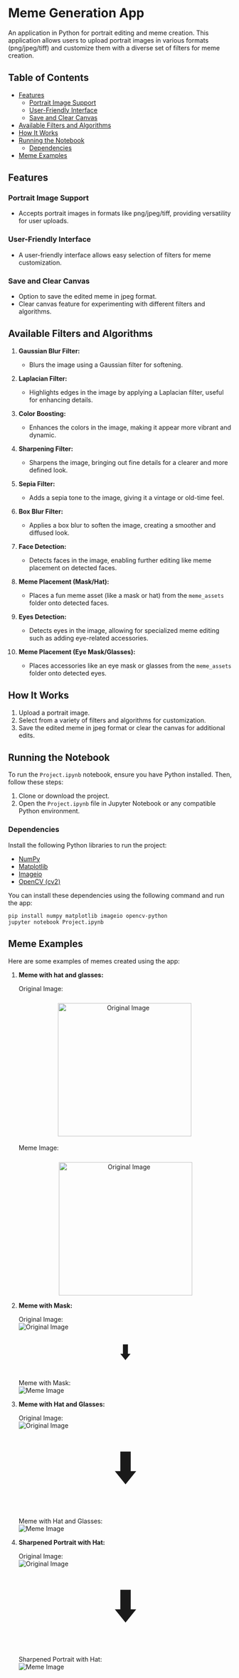 # Meme Generation App

An application in Python for portrait editing and meme creation. This application allows users to upload portrait images in various formats (png/jpeg/tiff) and customize them with a diverse set of filters for meme creation.

## Table of Contents

- [Features](#features)
  - [Portrait Image Support](#portrait-image-support)
  - [User-Friendly Interface](#user-friendly-interface)
  - [Save and Clear Canvas](#save-and-clear-canvas)
- [Available Filters and Algorithms](#available-filters-and-algorithms)
- [How It Works](#how-it-works)
- [Running the Notebook](#running-the-notebook)
  - [Dependencies](#dependencies)
- [Meme Examples](#meme-examples)

## Features

### Portrait Image Support

- Accepts portrait images in formats like png/jpeg/tiff, providing versatility for user uploads.

### User-Friendly Interface

- A user-friendly interface allows easy selection of filters for meme customization.

### Save and Clear Canvas

- Option to save the edited meme in jpeg format.
- Clear canvas feature for experimenting with different filters and algorithms.

## Available Filters and Algorithms

1. **Gaussian Blur Filter:**
   - Blurs the image using a Gaussian filter for softening.
   
2. **Laplacian Filter:**
   - Highlights edges in the image by applying a Laplacian filter, useful for enhancing details.
   
3. **Color Boosting:**
   - Enhances the colors in the image, making it appear more vibrant and dynamic.
   
4. **Sharpening Filter:**
   - Sharpens the image, bringing out fine details for a clearer and more defined look.
   
5. **Sepia Filter:**
   - Adds a sepia tone to the image, giving it a vintage or old-time feel.
   
6. **Box Blur Filter:**
   - Applies a box blur to soften the image, creating a smoother and diffused look.
   
7. **Face Detection:**
   - Detects faces in the image, enabling further editing like meme placement on detected faces.
   
8. **Meme Placement (Mask/Hat):**
   - Places a fun meme asset (like a mask or hat) from the `meme_assets` folder onto detected faces.
   
9. **Eyes Detection:**
   - Detects eyes in the image, allowing for specialized meme editing such as adding eye-related accessories.
   
10. **Meme Placement (Eye Mask/Glasses):**
    - Places accessories like an eye mask or glasses from the `meme_assets` folder onto detected eyes.

## How It Works

1. Upload a portrait image.
2. Select from a variety of filters and algorithms for customization.
3. Save the edited meme in jpeg format or clear the canvas for additional edits.

## Running the Notebook

To run the `Project.ipynb` notebook, ensure you have Python installed. Then, follow these steps:

1. Clone or download the project.
2. Open the `Project.ipynb` file in Jupyter Notebook or any compatible Python environment.

### Dependencies

Install the following Python libraries to run the project:

- [NumPy](https://numpy.org/)
- [Matplotlib](https://matplotlib.org/)
- [Imageio](https://imageio.readthedocs.io/)
- [OpenCV (cv2)](https://opencv.org/)

You can install these dependencies using the following command and run the app:

```
pip install numpy matplotlib imageio opencv-python
jupyter notebook Project.ipynb
```

## Meme Examples

Here are some examples of memes created using the app:

1. **Meme with hat and glasses:**
 
   Original Image:  
   <div style="text-align: center; padding-top: 10">
     <img src="project_images/obama.png" alt="Original Image" width="300">
     <div style="position: relative; display: inline-block;">
       <img src="readme_images/arrow_image.png" alt="Arrow Image" width="120" height="120" style="position: absolute; top: -60px; left: 50%; transform: translateX(-50%);">
     </div>
   </div>

   Meme Image:
   <div style="text-align: center; padding-top: 10">
     <img src="created_memes/meme1.jpeg" alt="Original Image" width="300">
   </div>

3. **Meme with Mask:**

   Original Image:  
   ![Original Image](path/to/original_image.jpg)

   <div style="text-align: center; font-size: 48px;">
   ⬇️
   </div> 

   Meme with Mask:  
   ![Meme Image](path/to/mask_image.jpg)

4. **Meme with Hat and Glasses:**

   Original Image:  
   ![Original Image](path/to/original_image.jpg)

   <div style="text-align: center; font-size: 100px;">
   ⬇️
   </div> 

   Meme with Hat and Glasses:  
   ![Meme Image](path/to/hat_glasses_image.jpg)

5. **Sharpened Portrait with Hat:**

   Original Image:  
   ![Original Image](path/to/original_image.jpg)

   <div style="text-align: center; font-size: 100px;">
   ⬇️
   </div>  

   Sharpened Portrait with Hat:  
   ![Meme Image](path/to/sharpened_hat_image.jpg)
